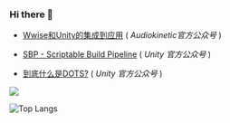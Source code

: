 ### Hi there 👋



- [Wwise和Unity的集成到应用](https://mp.weixin.qq.com/s/OdSXYtnrQMQkOdGvgZd6rw)  ( *Audiokinetic官方公众号* )
- [SBP - Scriptable Build Pipeline](https://mp.weixin.qq.com/s/sZIq6FfPz9JrcAhTbXX3iQ) ( *Unity 官方公众号* )

- [到底什么是DOTS?](https://mp.weixin.qq.com/s/Ia7nB6z21hu4ZFLTOxc_aw)  ( *Unity 官方公众号* )



![](https://github-readme-stats.vercel.app/api?username=Rootjhon&show_icons=true&hide=issues&count_private=true)

![Top Langs](https://github-readme-stats.vercel.app/api/top-langs/?username=Rootjhon&hide=html)



